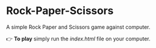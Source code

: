 # Rock-Paper-Scissors

A simple Rock Paper and Scissors game against computer.

:point_right: <strong>To play</strong> simply run the <i>index.html</i> file on your computer. 